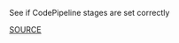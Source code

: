 See if CodePipeline stages are set correctly

[SOURCE](https://docs.aws.amazon.com/codepipeline/latest/userguide/reference-pipeline-structure.html#pipeline-requirements)
